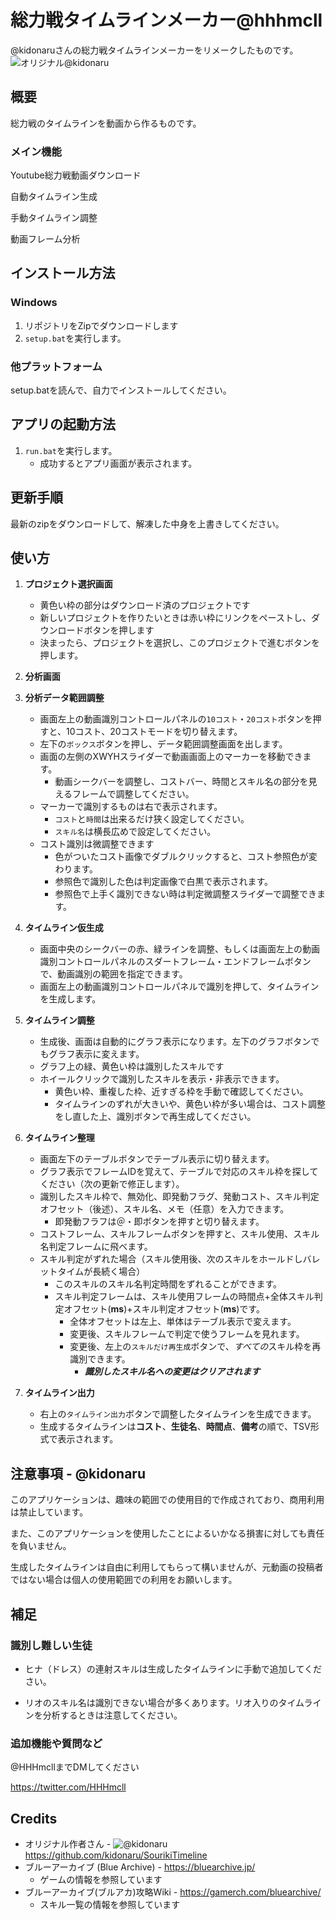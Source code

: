 # 総力戦タイムラインメーカー@hhhmcll

@kidonaruさんの総力戦タイムラインメーカーをリメークしたものです。
![オリジナル@kidonaru](https://github.com/kidonaru/SourikiTimeline)

## 概要

総力戦のタイムラインを動画から作るものです。

### メイン機能

Youtube総力戦動画ダウンロード

自動タイムライン生成

手動タイムライン調整

動画フレーム分析

## インストール方法

### Windows

1. リポジトリをZipでダウンロードします
2. `setup.bat`を実行します。
   
### 他プラットフォーム
setup.batを読んで、自力でインストールしてください。

## アプリの起動方法

1. `run.bat`を実行します。
   - 成功するとアプリ画面が表示されます。


## 更新手順

最新のzipをダウンロードして、解凍した中身を上書きしてください。


## 使い方

1. **プロジェクト選択画面**

   - 黄色い枠の部分はダウンロード済のプロジェクトです
   - 新しいプロジェクトを作りたいときは赤い枠にリンクをペーストし、ダウンロードボタンを押します
   - 決まったら、プロジェクトを選択し、このプロジェクトで進むボタンを押します。

2. **分析画面**
   
3. **分析データ範囲調整**
   - 画面左上の動画識別コントロールパネルの`10コスト`・`20コスト`ボタンを押すと、10コスト、20コストモードを切り替えます。
   - 左下の`ボックス`ボタンを押し、データ範囲調整画面を出します。
   - 画面の左側のXWYHスライダーで動画画面上のマーカーを移動できます。
     - 動画シークバーを調整し、コストバー、時間とスキル名の部分を見えるフレームで調整してください。
   - マーカーで識別するものは右で表示されます。
     - `コスト`と`時間`は出来るだけ狭く設定してください。
     - `スキル名`は横長広めで設定してください。
   - コスト識別は微調整できます
     - 色がついたコスト画像でダブルクリックすると、コスト参照色が変わります。
     - 参照色で識別した色は判定画像で白黒で表示されます。
     - 参照色で上手く識別できない時は判定微調整スライダーで調整できます。

4. **タイムライン仮生成**
   - 画面中央のシークバーの赤、緑ラインを調整、もしくは画面左上の動画識別コントロールパネルのスダートフレーム・エンドフレームボタンで、動画識別の範囲を指定できます。
   - 画面左上の動画識別コントロールパネルで識別を押して、タイムラインを生成します。
5. **タイムライン調整**
   - 生成後、画面は自動的にグラフ表示になります。左下のグラフボタンでもグラフ表示に変えます。
   - グラフ上の緑、黄色い枠は識別したスキルです
   - ホイールクリックで識別したスキルを表示・非表示できます。
     - 黄色い枠、重複した枠、近すぎる枠を手動で確認してください。
     - タイムラインのずれが大きいや、黄色い枠が多い場合は、コスト調整をし直した上、識別ボタンで再生成してください。
6. **タイムライン整理**
   - 画面左下のテーブルボタンでテーブル表示に切り替えます。
   - グラフ表示でフレームIDを覚えて、テーブルで対応のスキル枠を探してください（次の更新で修正します）。
   - 識別したスキル枠で、無効化、即発動フラグ、発動コスト、スキル判定オフセット（後述）、スキル名、メモ（任意）を入力できます。
     - 即発動フラフは＠・即ボタンを押すと切り替えます。
   - コストフレーム、スキルフレームボタンを押すと、スキル使用、スキル名判定フレームに飛べます。
   - スキル判定がずれた場合（スキル使用後、次のスキルをホールドしバレットタイムが長続く場合）
     - このスキルのスキル名判定時間をずれることができます。
     - スキル判定フレームは、スキル使用フレームの時間点+全体スキル判定オフセット(**ms**)+スキル判定オフセット(**ms**)です。
       - 全体オフセットは左上、単体はテーブル表示で変えます。
       - 変更後、スキルフレームで判定で使うフレームを見れます。
       - 変更後、左上の`スキルだけ再生成`ボタンで、*すべての*スキル枠を再識別できます。
         - ***識別したスキル名への変更はクリアされます***
7. **タイムライン出力**
   - 右上の`タイムライン出力`ボタンで調整したタイムラインを生成できます。
   - 生成するタイムラインは**コスト**、**生徒名**、**時間点**、**備考**の順で、TSV形式で表示されます。

## 注意事項 - @kidonaru

このアプリケーションは、趣味の範囲での使用目的で作成されており、商用利用は禁止しています。

また、このアプリケーションを使用したことによるいかなる損害に対しても責任を負いません。

生成したタイムラインは自由に利用してもらって構いませんが、元動画の投稿者ではない場合は個人の使用範囲での利用をお願いします。

## 補足

### 識別し難しい生徒
- ヒナ（ドレス）の連射スキルは生成したタイムラインに手動で追加してください。

- リオのスキル名は識別できない場合が多くあります。リオ入りのタイムラインを分析するときは注意してください。

### 追加機能や質問など

@HHHmcllまでDMしてください

https://twitter.com/HHHmcll


## Credits
- オリジナル作者さん - ![@kidonaru](https://twitter.com/kidonaru) https://github.com/kidonaru/SourikiTimeline
- ブルーアーカイブ (Blue Archive) - https://bluearchive.jp/
   - ゲームの情報を参照しています
- ブルーアーカイブ(ブルアカ)攻略Wiki - https://gamerch.com/bluearchive/
  - スキル一覧の情報を参照しています
